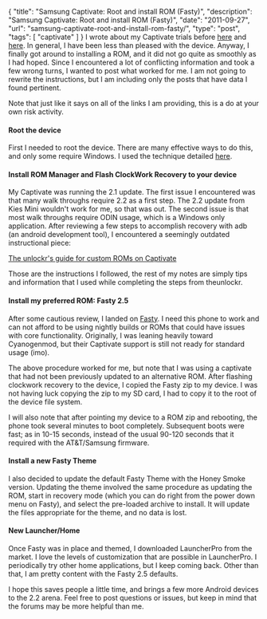 {
  "title": "Samsung Captivate: Root and install ROM (Fasty)",
  "description": "Samsung Captivate: Root and install ROM (Fasty)",
  "date": "2011-09-27",
  "url": "samsung-captivate-root-and-install-rom-fasty/",
  "type": "post",
  "tags": [
    "captivate"
  ]
}
I wrote about my Captivate trials before [here](http://imperialwicket.com/samsung-captivate-software-update-jh7) and [here](http://imperialwicket.com/samsung-captivate-power-down-issue). In general, I have been less than pleased with the device. Anyway, I finally got around to installing a ROM, and it did not go quite as smoothly as I had hoped. Since I encountered a lot of conflicting information and took a few wrong turns, I wanted to post what worked for me. I am not going to rewrite the instructions, but I am including only the posts that have data I found pertinent.

Note that just like it says on all of the links I am providing, this is a do at your own risk activity. 

#### Root the device

First I needed to root the device. There are many effective ways to do this, and only some require Windows. I used the technique detailed [here](http://androidforums.com/captivate-all-things-root/120616-captivate-root.html).

#### Install ROM Manager and Flash ClockWork Recovery to your device

My Captivate was running the 2.1 update. The first issue I encountered was that many walk throughs require 2.2 as a first step. The 2.2 update from Kies Mini wouldn't work for me, so that was out. The second issue is that most walk throughs require ODIN usage, which is a Windows only application. After reviewing a few steps to accomplish recovery with adb (an android development tool), I encountered a seemingly outdated instructional piece:

[The unlockr's guide for custom ROMs on Captivate](http://theunlockr.com/2010/08/02/how-to-load-a-custom-rom-on-the-samsung-captivate-vibrant/)

Those are the instructions I followed, the rest of my notes are simply tips and information that I used while completing the steps from theunlockr.

#### Install my preferred ROM: Fasty 2.5

After some cautious review, I landed on [Fasty](http://forum.xda-developers.com/showthread.php?p=14748351#post14748351). I need this phone to work and can not afford to be using nightly builds or ROMs that could have issues with core functionality. Originally, I was leaning heavily toward Cyanogenmod, but their Captivate support is still not ready for standard usage (imo). 

The above procedure worked for me, but note that I was using a captivate that had not been previously updated to an alternative ROM. After flashing clockwork recovery to the device, I copied the Fasty zip to my device. I was not having luck copying the zip to my SD card, I had to copy it to the root of the device file system.

I will also note that after pointing my device to a ROM zip and rebooting, the phone took several minutes to boot completely. Subsequent boots were fast; as in 10-15 seconds, instead of the usual 90-120 seconds that it required with the AT&T/Samsung firmware.

#### Install a new Fasty Theme

I also decided to update the default Fasty Theme with the Honey Smoke version. Updating the theme involved the same procedure as updating the ROM, start in recovery mode (which you can do right from the power down menu on Fasty), and select the pre-loaded archive to install. It will update the files appropriate for the theme, and no data is lost.  

#### New Launcher/Home

Once Fasty was in place and themed, I downloaded LauncherPro from the market. I love the levels of customization that are possible in LauncherPro. I periodically try other home applications, but I keep coming back. Other than that, I am pretty content with the Fasty 2.5 defaults.

I hope this saves people a little time, and brings a few more Android devices to the 2.2 arena. Feel free to post questions or issues, but keep in mind that the forums may be more helpful than me.
